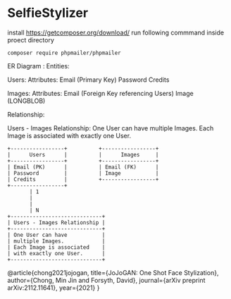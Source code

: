 # SelfieStylizer

install https://getcomposer.org/download/
run following commmand inside proect directory 

```
composer require phpmailer/phpmailer
```

ER Diagram :
Entities:

Users:
        Attributes:
            Email (Primary Key)
            Password
            Credits

Images:
        Attributes:
            Email (Foreign Key referencing Users)
            Image (LONGBLOB)

Relationship:

Users - Images Relationship:
        One User can have multiple Images.
        Each Image is associated with exactly one User.


```
+-----------------+          +-----------------+
|      Users      |          |      Images     |
+-----------------+          +-----------------+
| Email (PK)      |          | Email (FK)      |
| Password        |          | Image           |
| Credits         |          +-----------------+
+-----------------+
       | 1
       |
       |
       | N
+-----------------------------+
| Users - Images Relationship |
+-----------------------------+
| One User can have           |
| multiple Images.            |
| Each Image is associated    |
| with exactly one User.      |
+-----------------------------+

```

@article{chong2021jojogan,
  title={JoJoGAN: One Shot Face Stylization},
  author={Chong, Min Jin and Forsyth, David},
  journal={arXiv preprint arXiv:2112.11641},
  year={2021}
}

